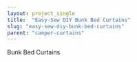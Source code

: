 ```yaml
---
layout: project_single
title:  "Easy-Sew DIY Bunk Bed Curtains"
slug: "easy-sew-diy-bunk-bed-curtains"
parent: "camper-curtains"
---
```

Bunk Bed Curtains